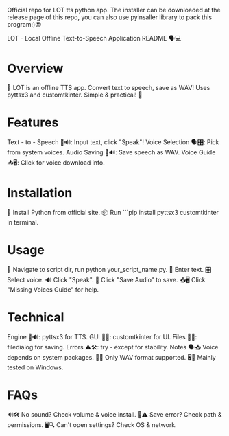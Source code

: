 Official repo for LOT tts python app. The installer can be downloaded at the release page of this repo, you can also use pyinsaller library to pack this program:)😍


LOT - Local Offline Text-to-Speech Application README 🗣️💻

<h1/>Overview</h1>
🎉 LOT is an offline TTS app. Convert text to speech, save as WAV! Uses pyttsx3 and customtkinter. Simple & practical! 🌟


<h1/>Features</h1>
Text - to - Speech 📝🔊: Input text, click "Speak"!
Voice Selection 🗣️🎛️: Pick from system voices.
Audio Saving 💾🔊: Save speech as WAV.
Voice Guide 📥🖥️: Click for voice download info.


<h1/>Installation</h1>
🐍 Install Python from official site.
📦 Run ```pip install pyttsx3 customtkinter in terminal.


<h1/>Usage</h1>
💨 Navigate to script dir, run python your_script_name.py.
📝 Enter text.
🎛️ Select voice.
🔊 Click "Speak".
💾 Click "Save Audio" to save.
📥🖥️ Click "Missing Voices Guide" for help.


<h1/>Technical</h1>
Engine 🧩🔊: pyttsx3 for TTS.
GUI 🎨👀: customtkinter for UI.
Files 💾📂: filedialog for saving.
Errors ⚠️🛠️: try - except for stability.
Notes
🗣️📥 Voice depends on system packages.
💾🎵 Only WAV format supported.
🖥️🤔 Mainly tested on Windows.


<h1/>FAQs</h1>
🔊🛠️ No sound? Check volume & voice install.
💾⚠️ Save error? Check path & permissions.
🖥️🔍 Can't open settings? Check OS & network.
